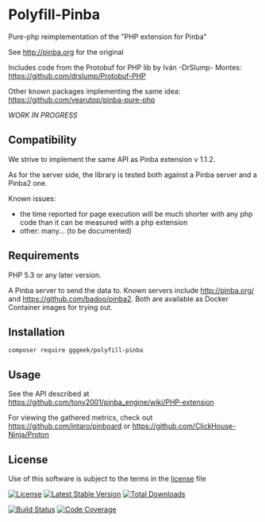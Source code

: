 Polyfill-Pinba
==============

Pure-php reimplementation of the "PHP extension for Pinba"

See http://pinba.org for the original

Includes code from the Protobuf for PHP lib by Iván -DrSlump- Montes: https://github.com/drslump/Protobuf-PHP

Other known packages implementing the same idea: https://github.com/vearutop/pinba-pure-php

*WORK IN PROGRESS*

## Compatibility

We strive to implement the same API as Pinba extension v 1.1.2.

As for the server side, the library is tested both against a Pinba server and a Pinba2 one.

Known issues:
- the time reported for page execution will be much shorter with any php code than it can be measured with a php extension
- other: many... (to be documented)

## Requirements

PHP 5.3 or any later version.

A Pinba server to send the data to. Known servers include http://pinba.org/ and https://github.com/badoo/pinba2. Both
are available as Docker Container images for trying out.

## Installation

    composer require gggeek/polyfill-pinba

## Usage

See the API described at https://github.com/tony2001/pinba_engine/wiki/PHP-extension

For viewing the gathered metrics, check out https://github.com/intaro/pinboard or https://github.com/ClickHouse-Ninja/Proton

## License

Use of this software is subject to the terms in the [license](LICENSE) file

[![License](https://poser.pugx.org/gggeek/polyfill-pinba/license)](https://packagist.org/packages/gggeek/polyfill-pinba)
[![Latest Stable Version](https://poser.pugx.org/gggeek/polyfill-pinba/v/stable)](https://packagist.org/packages/gggeek/polyfill-pinba)
[![Total Downloads](https://poser.pugx.org/gggeek/polyfill-pinba/downloads)](https://packagist.org/packages/gggeek/polyfill-pinba)

[![Build Status](https://github.com/gggeek/pinba_php/actions/workflows/ci.yml/badge.svg)](https://github.com/gggeek/pinba_php/actions/workflows/ci.yml)
[![Code Coverage](https://codecov.io/gh/gggeek/pinba_php/branch/master/graph/badge.svg)](https://app.codecov.io/gh/gggeek/pinba_php)
